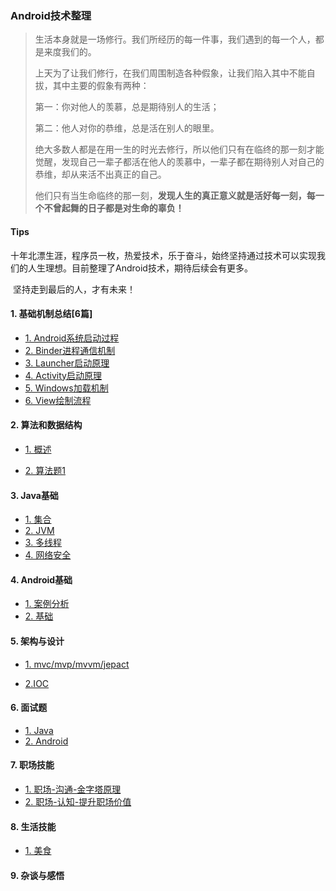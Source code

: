 ### Android技术整理

> 生活本身就是一场修行。我们所经历的每一件事，我们遇到的每一个人，都是来度我们的。
>
> 上天为了让我们修行，在我们周围制造各种假象，让我们陷入其中不能自拔，其中主要的假象有两种：
>
> 第一：你对他人的羡慕，总是期待别人的生活；
>
> 第二：他人对你的恭维，总是活在别人的眼里。
>
> 绝大多数人都是在用一生的时光去修行，所以他们只有在临终的那一刻才能觉醒，发现自己一辈子都活在他人的羡慕中，一辈子都在期待别人对自己的恭维，却从来活不出真正的自己。
>
> 他们只有当生命临终的那一刻，**发现人生的真正意义就是活好每一刻，每一个不曾起舞的日子都是对生命的辜负！**

#### Tips

​	十年北漂生涯，程序员一枚，热爱技术，乐于奋斗，始终坚持通过技术可以实现我们的人生理想。目前整理了Android技术，期待后续会有更多。

​	坚持走到最后的人，才有未来！

#### 1. 基础机制总结[6篇]

- [1. Android系统启动过程](https://github.com/crazycoding7/AndroidBlogs/blob/master/android/01%E5%9F%BA%E7%A1%80%E6%9C%BA%E5%88%B6/1.Android%E7%B3%BB%E7%BB%9F%E5%90%AF%E5%8A%A8%E6%B5%81%E7%A8%8B.md)
- [2. Binder进程通信机制](https://github.com/crazycoding7/AndroidBlogs/blob/master/android/01%E5%9F%BA%E7%A1%80%E6%9C%BA%E5%88%B6/2.Binder%E8%BF%9B%E7%A8%8B%E9%80%9A%E4%BF%A1%E6%9C%BA%E5%88%B6.md)
- [3. Launcher启动原理](https://github.com/crazycoding7/AndroidBlogs/blob/master/android/01%E5%9F%BA%E7%A1%80%E6%9C%BA%E5%88%B6/3.Launcher%E5%90%AF%E5%8A%A8%E5%8E%9F%E7%90%86.md)
- [4. Activity启动原理](https://github.com/crazycoding7/AndroidBlogs/blob/master/android/01%E5%9F%BA%E7%A1%80%E6%9C%BA%E5%88%B6/4.Activity%E5%90%AF%E5%8A%A8%E5%8E%9F%E7%90%86.md)
- [5. Windows加载机制](https://github.com/crazycoding7/AndroidBlogs/blob/master/android/01%E5%9F%BA%E7%A1%80%E6%9C%BA%E5%88%B6/5.Windows%e5%8a%a0%e8%bd%bd%e6%9c%ba%e5%88%b6.md)
- [6. View绘制流程](https://github.com/crazycoding7/AndroidBlogs/blob/master/android/01%E5%9F%BA%E7%A1%80%E6%9C%BA%E5%88%B6/6.View%e7%bb%98%e5%88%b6%e6%b5%81%e7%a8%8b.md)

#### 2. 算法和数据结构

- [1. 概述](https://github.com/crazycoding7/AndroidBlogs/blob/master/android/02算法和数据结构/算法和数据结构.md)

- [2. 算法题1](https://github.com/crazycoding7/AndroidBlogs/blob/master/android/02算法和数据结构/算法题1.md)

  

#### 3. Java基础

- [1. 集合](https://github.com/crazycoding7/AndroidBlogs/blob/master/android/03Java%E5%9F%BA%E7%A1%80/%E9%9B%86%E5%90%88.md)
- [2. JVM](https://github.com/crazycoding7/AndroidBlogs/blob/master/android/03Java%E5%9F%BA%E7%A1%80/JVM.md)
- [3. 多线程](https://github.com/crazycoding7/AndroidBlogs/blob/master/android/03Java%E5%9F%BA%E7%A1%80/多线程.md)
- [4. 网络安全](https://github.com/crazycoding7/AndroidBlogs/blob/master/android/03Java%E5%9F%BA%E7%A1%80/网络安全.md)

#### 4. Android基础

- [1. 案例分析](https://github.com/crazycoding7/AndroidBlogs/blob/master/android/04Android%E5%9F%BA%E7%A1%80/Android%E6%A1%88%E4%BE%8B%E5%88%86%E6%9E%90.md)
- [2. 基础](https://github.com/crazycoding7/AndroidBlogs/blob/master/android/04Android%E5%9F%BA%E7%A1%80/100qaAndroid%E5%9F%BA%E7%A1%80.md)

#### 5. 架构与设计

- [1. mvc/mvp/mvvm/jepact](https://github.com/crazycoding7/AndroidBlogs/blob/master/android/05%E6%9E%B6%E6%9E%84%E4%B8%8E%E8%AE%BE%E8%AE%A1/mvcpvm.md)

- [2.IOC](https://github.com/crazycoding7/AndroidBlogs/blob/master/android/05%E6%9E%B6%E6%9E%84%E4%B8%8E%E8%AE%BE%E8%AE%A1/Ioc.md)

#### 6. 面试题

- [1. Java](https://github.com/crazycoding7/AndroidBlogs/blob/master/android/06%E9%9D%A2%E8%AF%95%E9%A2%98/AndroidQJava%E5%9F%BA%E7%A1%80.md)
- [2. Android](https://github.com/crazycoding7/AndroidBlogs/blob/master/android/06%E9%9D%A2%E8%AF%95%E9%A2%98/AndroidQ%E5%9F%BA%E7%A1%80.md)

#### 7. 职场技能

- [1. 职场-沟通-金字塔原理](https://github.com/crazycoding7/AndroidBlogs/blob/master/知行合一/职场-沟通-金字塔原理.md)
- [2. 职场-认知-提升职场价值](https://github.com/crazycoding7/AndroidBlogs/blob/master/知行合一/职场-认知-提升职场价值.md)

#### 8. 生活技能

- [1. 美食](https://github.com/crazycoding7/AndroidBlogs/blob/master/skills/deliciousFood.md)

#### 9. 杂谈与感悟

